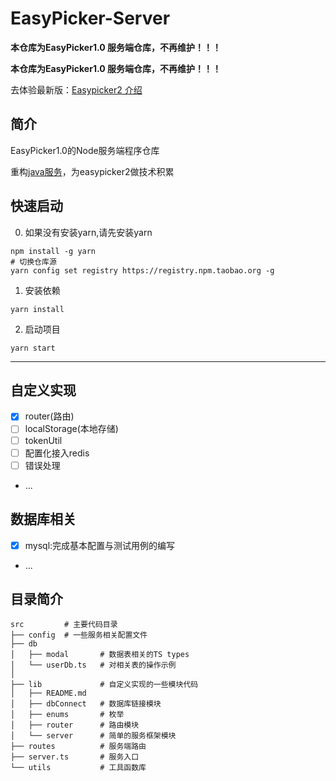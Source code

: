 # EasyPicker-Server

**本仓库为EasyPicker1.0 服务端仓库，不再维护！！！**

**本仓库为EasyPicker1.0 服务端仓库，不再维护！！！**

去体验最新版：[Easypicker2 介绍](https://docs.ep.sugarat.top/)
## 简介
EasyPicker1.0的Node服务端程序仓库

重构[java服务](https://github.com/ATQQ/EasyPicker)，为easypicker2做技术积累

## 快速启动
0. 如果没有安装yarn,请先安装yarn
```shell
npm install -g yarn
# 切换仓库源
yarn config set registry https://registry.npm.taobao.org -g
```

1. 安装依赖
```git
yarn install
```

2. 启动项目
```shell
yarn start
```
---

## 自定义实现
* [x] router(路由)
* [ ] localStorage(本地存储)
* [ ] tokenUtil
* [ ] 配置化接入redis
* [ ] 错误处理
* ...

## 数据库相关
* [x] mysql:完成基本配置与测试用例的编写
* ...

## 目录简介

```shell
src         # 主要代码目录
├── config  # 一些服务相关配置文件
├── db
│   ├── modal       # 数据表相关的TS types
│   └── userDb.ts   # 对相关表的操作示例
│
├── lib             # 自定义实现的一些模块代码
│   ├── README.md
│   ├── dbConnect   # 数据库链接模块
│   ├── enums       # 枚举
│   ├── router      # 路由模块
│   └── server      # 简单的服务框架模块
├── routes          # 服务端路由
├── server.ts       # 服务入口
└── utils           # 工具函数库
```
